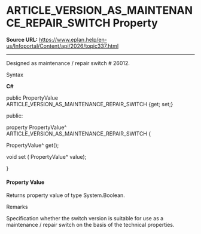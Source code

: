 # ARTICLE_VERSION_AS_MAINTENANCE_REPAIR_SWITCH Property

**Source URL:** https://www.eplan.help/en-us/Infoportal/Content/api/2026/topic337.html

---

Designed as maintenance / repair switch # 26012.

Syntax

**C#**



public PropertyValue ARTICLE_VERSION_AS_MAINTENANCE_REPAIR_SWITCH {get; set;}

public:

property PropertyValue^ ARTICLE_VERSION_AS_MAINTENANCE_REPAIR_SWITCH {

   PropertyValue^ get();

   void set (    PropertyValue^ value);

}


#### Property Value

Returns property value of type System.Boolean.

Remarks

Specification whether the switch version is suitable for use as a maintenance / repair switch on the basis of the technical properties.
